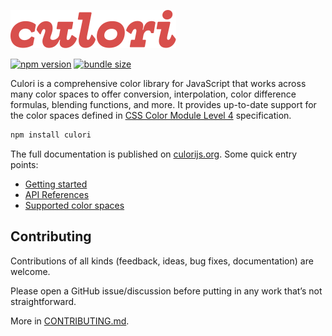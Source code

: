 ![culori](./docs/img/culori.svg)

<a href="https://www.npmjs.org/package/culori"><img src="https://img.shields.io/npm/v/culori.svg?style=flat-square&labelColor=d84f4c&color=black" alt="npm version"></a> <a href="https://bundlephobia.com/result?p=culori"><img src="https://img.shields.io/bundlephobia/minzip/culori?style=flat-square&labelColor=d84f4c&color=black" alt="bundle size"></a>

Culori is a comprehensive color library for JavaScript that works across many color spaces to offer conversion, interpolation, color difference formulas, blending functions, and more. It provides up-to-date support for the color spaces defined in [CSS Color Module Level 4](https://drafts.csswg.org/css-color/) specification.

```bash
npm install culori
```

The full documentation is published on [culorijs.org](https://culorijs.org). Some quick entry points:

-   [Getting started](https://culorijs.org/getting-started)
-   [API References](https://culorijs.org/api/)
-   [Supported color spaces](https://culorijs.org/color-spaces/)

## Contributing

Contributions of all kinds (feedback, ideas, bug fixes, documentation) are welcome. 

Please open a GitHub issue/discussion before putting in any work that’s not straightforward.

More in [CONTRIBUTING.md](./CONTRIBUTING.md).
